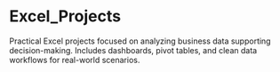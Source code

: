 # Excel_Projects
Practical Excel projects focused on analyzing business data supporting decision-making. Includes dashboards, pivot tables, and clean data workflows for real-world scenarios.
